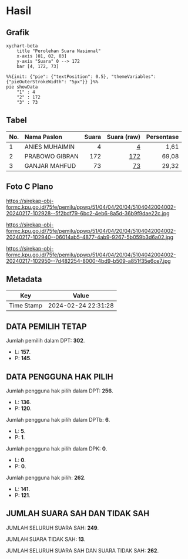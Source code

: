 # Hasil

## Grafik

```mermaid
xychart-beta
    title "Perolehan Suara Nasional"
    x-axis [01, 02, 03]
    y-axis "Suara" 0 --> 172
    bar [4, 172, 73]
```

```mermaid
%%{init: {"pie": {"textPosition": 0.5}, "themeVariables": {"pieOuterStrokeWidth": "5px"}} }%%
pie showData
    "1" : 4
    "2" : 172
    "3" : 73
```

## Tabel

| No. | Nama Paslon    | Suara | Suara (raw) | Persentase |
|:--- |:-------------- | -----:| -----------:| ----------:|
| 1   | ANIES MUHAIMIN | 4     | [4][p-1]    | 1,61       |
| 2   | PRABOWO GIBRAN | 172   | [172][p-2]  | 69,08      |
| 3   | GANJAR MAHFUD  | 73    | [73][p-3]   | 29,32      |


[p-1]: https://github.com/gigit-pemilu/pemilu-2024/blob/main/pilpres/hitung-suara/sub/51-bali/sub/04-gianyar/sub/04-tampaksiring/sub/2004-manukaya/sub/002-tps/sub/paslon-1.txt
[p-2]: https://github.com/gigit-pemilu/pemilu-2024/blob/main/pilpres/hitung-suara/sub/51-bali/sub/04-gianyar/sub/04-tampaksiring/sub/2004-manukaya/sub/002-tps/sub/paslon-2.txt
[p-3]: https://github.com/gigit-pemilu/pemilu-2024/blob/main/pilpres/hitung-suara/sub/51-bali/sub/04-gianyar/sub/04-tampaksiring/sub/2004-manukaya/sub/002-tps/sub/paslon-3.txt

## Foto C Plano

https://sirekap-obj-formc.kpu.go.id/75fe/pemilu/ppwp/51/04/04/20/04/5104042004002-20240217-102928--5f2bdf79-6bc2-4eb6-8a5d-36b9f9dae22c.jpg

https://sirekap-obj-formc.kpu.go.id/75fe/pemilu/ppwp/51/04/04/20/04/5104042004002-20240217-102940--06014ab5-4877-4ab9-9267-5b059b3d6a02.jpg

https://sirekap-obj-formc.kpu.go.id/75fe/pemilu/ppwp/51/04/04/20/04/5104042004002-20240217-102950--7d482254-8000-4bd9-b509-a851f35e6ce7.jpg


## Metadata

| Key        | Value               |
| ---------- | ------------------- |
| Time Stamp | 2024-02-24 22:31:28 |


## DATA PEMILIH TETAP

Jumlah pemilih dalam DPT: **302**.
 * L: **157**.
 * P: **145**.

## DATA PENGGUNA HAK PILIH

Jumlah pengguna hak pilih dalam DPT: **256**.
 * L: **136**.
 * P: **120**.

Jumlah pengguna hak pilih dalam DPTb: **6**.
 * L: **5**.
 * P: **1**.

Jumlah pengguna hak pilih dalam DPK: **0**.
 * L: **0**.
 * P: **0**.

Jumlah pengguna hak pilih: **262**.
 * L: **141**.
 * P: **121**.

## JUMLAH SUARA SAH DAN TIDAK SAH

JUMLAH SELURUH SUARA SAH: **249**.

JUMLAH SUARA TIDAK SAH: **13**.

JUMLAH SELURUH SUARA SAH DAN SUARA TIDAK SAH: **262**.


